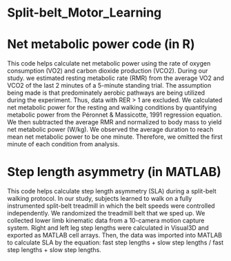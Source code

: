 # Split-belt_Motor_Learning

# Net metabolic power code (in R)
This code helps calculate net metabolic power using the rate of oxygen consumption (VO2) and carbon dioxide production (VCO2). During our study. we estimated resting metabolic rate (RMR) from the average VO2 and VCO2 of the last 2 minutes of a 5-minute standing trial. The assumption being made is that predominately aerobic pathways are being utilized during the experiment. Thus, data with RER > 1 are excluded. We calculated net metabolic power for the resting and walking conditions by quantifying metabolic power from the Péronnet & Massicotte, 1991 regression equation. We then subtracted the average RMR and normalized to body mass to yield net metabolic power (W/kg). We observed the average duration to reach mean net metabolic power to be one minute. Therefore, we omitted the first minute of each condition from analysis.

# Step length asymmetry (in MATLAB)
This code helps calculate step length asymmetry (SLA) during a split-belt walking protocol. In our study, subjects learned to walk on a fully instrumented split-belt treadmill in which the belt speeds were controlled independently. We randomized the treadmill belt that we sped up. We collected lower limb kinematic data from a 10-camera motion capture system. Right and left leg step lengths were calculated in Visual3D and exported as MATLAB cell arrays. Then, the data was imported into MATLAB to calculate SLA by the equation: fast step lengths + slow step lengths / fast step lengths + slow step lengths. 
